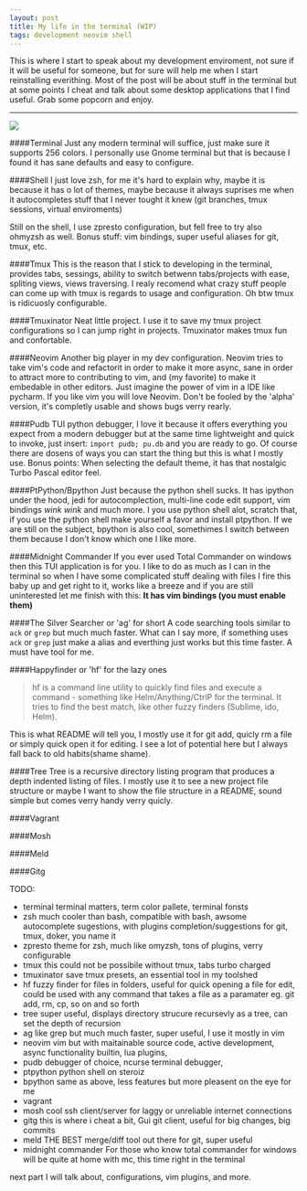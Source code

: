 ```yaml
---
layout: post
title: My life in the terminal (WIP)
tags: development neovim shell
---
```


This is where I start to speak about my development enviroment, not sure if it
will be useful for someone, but for sure will help me when I start reinstalling everithing.
Most of the post will be about stuff in the terminal but at some points I cheat
and talk about some desktop applications that I find useful.
Grab some popcorn and enjoy.

---

<img src="http://i.imgur.com/hxeZDnh.jpg">

####Terminal
Just any modern terminal will suffice, just make sure it supports 256 colors. I
personally use Gnome terminal but that is because I found it has sane defaults
and easy to configure.

####Shell
I just love zsh, for me it's hard to explain why, maybe it is because it has o
lot of themes, maybe because it always suprises me when it autocompletes stuff
that I never tought it knew (git branches, tmux sessions, virtual enviroments)

Still on the shell, I use zpresto configuration, but fell free to try also
ohmyzsh as well.  Bonus stuff: vim bindings, super useful aliases for git,
tmux, etc.

####Tmux
This is the reason that I stick to developing in the terminal, provides tabs,
sessings, ability to switch betwenn tabs/projects with ease, spliting views,
views traversing. I realy recomend what crazy stuff people can come up with tmux
is regards to usage and configuration. Oh btw tmux is ridicuosly configurable.

####Tmuxinator
Neat little project. I use it to save my tmux project configurations so I can
jump right in projects. Tmuxinator makes tmux fun and confortable.

####Neovim
Another big player in my dev configuration. Neovim tries to take vim's code and
refactorit in order to make it more async, sane in order to attract more to
contributing to vim, and (my favorite) to make it embedable in other editors.
Just imagine the power of vim in a IDE like pycharm. If you like vim you will
love Neovim. Don't be fooled by the 'alpha' version, it's completly usable and
shows bugs verry rearly.

####Pudb
TUI python debugger, I love it because it offers everything you expect from a
modern debugger but at the same time lightweight and quick to invoke,
just insert: ``import pudb; pu.db`` and you are ready to go. Of course there
are dosens of ways you can start the thing but this is what I mostly use.
Bonus points: When selecting the default theme, it has that nostalgic Turbo
Pascal editor feel.

####PtPython/Bpython
Just because the python shell sucks. It has ipython under the hood, jedi for
autocomplection, multi-line code edit support, vim bindings *wink wink* and much
more. I you use python shell alot, scratch that, if you use the python shell
make yourself a favor and install ptpython. If we are still on the subject,
bpython is also cool, somethimes I switch between them because I don't know
which one I like more.

####Midnight Commander
If you ever used Total Commander on windows then this TUI application is for
you. I like to do as much as I can in the terminal so when I have some
complicated stuff dealing with files I fire this baby up and get right to it,
works like a breeze and if you are still uninterested let me finish with this:
**It has vim bindings (you must enable them)**

####The Silver Searcher or 'ag' for short
A code searching tools similar to ``ack`` or ``grep`` but much much faster.
What can I say more, if something uses ``ack`` or ``grep`` just make a alias and
everthing just works but this time faster. A must have tool for me.

####Happyfinder or 'hf' for the lazy ones
> hf is a command line utility to quickly find files and execute a command -
> something like Helm/Anything/CtrlP for the terminal. It tries to find the best
> match, like other fuzzy finders (Sublime, ido, Helm).

This is what README will tell you, I mostly use it for git add, quicly rm a file
or simply quick open it for editing. I see a lot of potential here but I always
fall back to old habits(shame shame).

####Tree
Tree is a recursive directory listing program that produces a depth indented
listing of files. I mostly use it to see a new project file structure or maybe I
want to show the file structure in a README, sound simple but comes verry handy
verry quicly.

####Vagrant

####Mosh

####Meld

####Gitg

TODO:

- terminal
terminal matters, term color pallete, terminal fonsts
- zsh
much cooler than bash, compatible with bash, awsome autocomplete sugestions,
with plugins completion/suggestions for git, tmux, doker, you name it
- zpresto
theme for zsh, much like omyzsh, tons of plugins, verry configurable
- tmux
this could not be possibile without tmux, tabs turbo charged
- tmuxinator
save tmux presets, an essential tool in my toolshed
- hf
fuzzy finder for files in folders, useful for quick opening a file for edit,
could be used with any command that takes a file as a paramater eg. git add, rm, cp, so on and so forth
- tree
super useful, displays directory strucure recursevly as a tree, can set the
depth of recursion
- ag
like grep but much much faster, super useful, I use it mostly in vim
- neovim
vim but with maitainable source code, active development, async functionality
builtin, lua plugins,
- pudb
debugger of choice, ncurse terminal debugger,
- ptpython
python shell on steroiz
- bpython
same as above, less features but more pleasent on the eye for me
- vagrant
- mosh
cool ssh client/server for laggy or unreliable internet connections
- gitg
this is where i cheat a bit, Gui git client, useful for big changes, big commits
- meld
THE BEST merge/diff tool out there for git, super useful
- midnight commander
For those who know total commander for windows will be quite at home with mc,
this time right in the terminal

next part I will talk about, configurations, vim plugins, and more.

